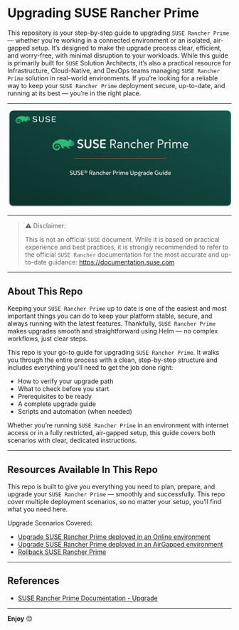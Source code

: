 # Upgrading SUSE Rancher Prime

This repository is your step-by-step guide to upgrading `SUSE Rancher Prime` — whether you’re working in a connected environment or an isolated, air-gapped setup. It’s designed to make the upgrade process clear, efficient, and worry-free, with minimal disruption to your workloads. While this guide is primarily built for `SUSE` Solution Architects, it’s also a practical resource for Infrastructure, Cloud-Native, and DevOps teams managing `SUSE Rancher Prime` solution in real-world environments. If you’re looking for a reliable way to keep your `SUSE Rancher Prime` deployment secure, up-to-date, and running at its best — you’re in the right place.

---

<p align="center">
    <img src="Images/Repo-Logo.png">
</p>

---

> ⚠️ Disclaimer:
> 
> This is not an official `SUSE` document. While it is based on practical experience and best practices, it is strongly recommended to refer to the official `SUSE Rancher` documentation for the most accurate and up-to-date guidance: https://documentation.suse.com

---

## About This Repo

Keeping your `SUSE Rancher Prime` up to date is one of the easiest and most important things you can do to keep your platform stable, secure, and always running with the latest features. Thankfully, `SUSE Rancher Prime` makes upgrades smooth and straightforward using Helm — no complex workflows, just clear steps.

This repo is your go-to guide for upgrading `SUSE Rancher Prime`. It walks you through the entire process with a clean, step-by-step structure and includes everything you’ll need to get the job done right:
- How to verify your upgrade path
- What to check before you start
- Prerequisites to be ready
- A complete upgrade guide
- Scripts and automation (when needed)

Whether you’re running `SUSE Rancher Prime` in an environment with internet access or in a fully restricted, air-gapped setup, this guide covers both scenarios with clear, dedicated instructions.

---

## Resources Available In This Repo

This repo is built to give you everything you need to plan, prepare, and upgrade your `SUSE Rancher Prime` — smoothly and successfully. This repo cover multiple deployment scenarios, so no matter your setup, you’ll find what you need here.

Upgrade Scenarios Covered:
- [Upgrade SUSE Rancher Prime deployed in an Online environment](/04-Upgrade-Rollback-SUSE-Solutions/01-SUSE-Rancher-Prime/01-Upgrade-SUSE-Rancher-Prime-Online/README.md)
- [Upgrade SUSE Rancher Prime deployed in an AirGapped environment](/04-Upgrade-Rollback-SUSE-Solutions/01-SUSE-Rancher-Prime/02-Upgrade-SUSE-Rancher-Prime-AirGapp/README.md)
- [Rollback SUSE Rancher Prime](/04-Upgrade-Rollback-SUSE-Solutions/01-SUSE-Rancher-Prime/03-Rollback-SUSE-Rancher-Prime/README.md)

---

## References

- [SUSE Rancher Prime Documentation - Upgrade](https://documentation.suse.com/cloudnative/rancher-manager/latest/en/installation-and-upgrade/upgrades.html)

---

**Enjoy** :blush:


